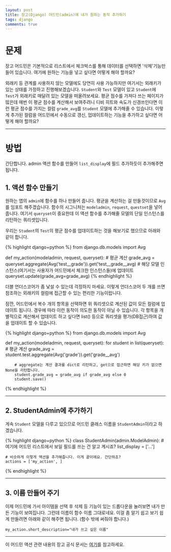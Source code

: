 ```yaml
---
layout: post
title: 장고(Django) 어드민(admin)에 내가 원하는 동작 추가하기
tags: django
comments: true
---
```


# 문제

장고 어드민은 기본적으로 리스트에서 체크박스를 통해 데이터를 선택하면 '삭제'기능만 들어 있습니다. 여기에 원하는 기능을 넣고 싶다면 어떻게 해야 할까요?   

외래키 등 관계를 사용하지 않는 모델에도 당연히 사용 가능하지만 여기서는 외래키가 있는 상태를 가정하고 진행해보겠습니다. `Student`와 `Test` 모델이 있고 `Student`에 `Test`가 외래키로 매달려 있는 모델을 떠올려보세요. 평균 점수를 가져다 쓰는 페이지가 많은데 매번 이 평균 점수를 계산해서 보여주려니 디비 히트와 속도가 신경쓰인다면 이런 평균 점수를 가지는 컬럼 `grade_avg`를 `Student` 모델에 추가해줄 수 있습니다. 이렇게 추가된 컬럼을 어드민에서 수동으로 갱신, 업데이트하는 기능을 추가하고 싶다면 어떻게 해야 할까요?  

---

# 방법
간단합니다. admin 액션 함수를 만들어 `list_display`에 필드 추가하듯이 추가해주면 됩니다.  

## 1. 액션 함수 만들기
원하는 앱의 `admin`에 함수를 하나 만들어 줍니다. 평균을 계산하는 걸 만들것이므로 `Avg`를 임포트 해주겠습니다. 함수의 시그니처는 `modeladmin`, `request`, `questset`을 넣어줍니다. 여기서 `queryset`이 중요한데 이 액션 함수를 추가해줄 모델의 단일 인스턴스를 리턴하는 쿼리셋입니다.  

우리는 `Student`의 `Test`의 평균 점수를 업데이트하는 것을 해보기로 했으므로 아래와 같이 합니다.  

{% highlight django+python %}
from django.db.models import Avg


def my_action(modeladmin, request, queryset):
    # 평균 계산
    grade_avg = queryset.aggregate(Avg('test__grade')).get('test__grade__avg)
    # 해당 모델 인스턴스(여기서는 사용자가 어드민에서 체크한 인스턴스들)에 업데이트
    queryset.update(grade_avg=grade_avg)
{% endhighlight %}

더블 언더스코어가 좀 낯설 수 있는데 걱정하지 마세요. 이렇게 언더스코어 두 개를 쓰면 참조하는 외래키의 컬럼에 접근할 수 있는 편리한 기능이랍니다.  

잠깐, 어드민에서 복수 개의 항목을 선택하면 위 쿼리셋으로 계산된 값이 모든 컬럼에 업데이트 됩니다. 경우에 따라 이런 동작이 의도한 동작이 아닐 수 있습니다. 각 항목을 개별적으로 계산해서 업데이트 하고 싶다면 list() 등으로 쿼리셋을 평가(DB접근)하여 값을 업데이트 할 수 있습니다.  

{% highlight django+python %}
from django.db.models import Avg


def my_action(modeladmin, request, queryset):
    for student in list(queryset):
        # 평균 계산
        grade_avg = student.test.aggregate(Avg('grade')).get('grade__avg')

        # aggregate는 계산 결과를 dict로 리턴하고, get으로 접근하면 해당 키가 없으면 None을 리턴합니다.
        student.grade_avg = grade_avg if grade_avg else 0
        student.save()
{% endhighlight %}

---

## 2. StudentAdmin에 추가하기
게속 `Student` 모델을 다루고 있으므로 어드민 클래스 이름을 `StudentAdmin`이라고 하겠습니다.  

{% highlight django+python %}
class StudentAdmin(admin.ModelAdmin):
    # 여기에 어드민 리스트에서 보일 필드를 쓰는 건 알고 계시죠?
    list_display = ['...'] 

    # 비슷하게 이렇게 액션을 추가해줍니다. 이게 끝이에요. 간단하죠?
    actions = ['my_action', ]
{% endhighlight %}

---

## 3. 이름 만들어 주기
이제 어드민에 가서 아이템을 선택 후 삭제 등 기능이 있는 드롭다운을 눌러보면 내가 만든 기능이 보여집니다. 그런데 이름이 함수 이름 그대로네요. 이걸 좀 알기 쉽고 보기 쉽게 만들려면 아래와 같이 해주면 됩니다. (함수 밖에 써줘야 합니다.)  

`my_action.short_description="내가 쓰고 싶은 이름"`  

---

이 어드민 액션 관련 내용의 장고 공식 문서는 [여기](https://docs.djangoproject.com/ko/3.1/ref/contrib/admin/actions/)를 참고하세요.  

